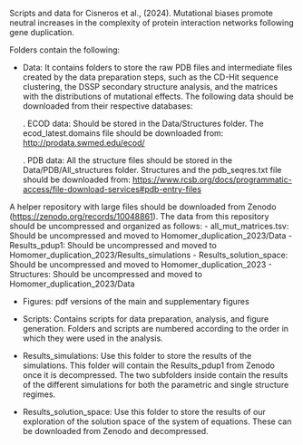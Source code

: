 Scripts and data for Cisneros et al., (2024). Mutational biases promote neutral increases in the complexity of protein interaction networks following gene duplication.

Folders contain the following:
- Data: It contains folders to store the raw PDB files and intermediate files created by the data preparation steps, such as
the CD-Hit sequence clustering, the DSSP secondary structure analysis, and the matrices with the distributions of mutational
effects. The following data should be downloaded from their respective databases:

	. ECOD data: Should be stored in the Data/Structures folder. The ecod_latest.domains file should be downloaded from:
	http://prodata.swmed.edu/ecod/
	

	. PDB data: All the structure files should be stored in the Data/PDB/All\_structures folder. Structures and the pdb_seqres.txt file should be downloaded from:
	https://www.rcsb.org/docs/programmatic-access/file-download-services#pdb-entry-files

A helper repository with large files should be downloaded from Zenodo (https://zenodo.org/records/10048861).
The data from this repository should be uncompressed and organized as follows:
	- all\_mut\_matrices.tsv: Should be uncompressed and moved to Homomer\_duplication\_2023/Data
	- Results_pdup1: Should be uncompressed and moved to Homomer\_duplication\_2023/Results\_simulations
	- Results\_solution\_space: Should be uncompressed and moved to Homomer\_duplication\_2023
	- Structures: Should be uncompressed and moved to Homomer\_duplication\_2023/Data

- Figures: pdf versions of the main and supplementary figures

- Scripts: Contains scripts for data preparation, analysis, and figure generation. Folders and scripts are numbered according
to the order in which they were used in the analysis.

- Results\_simulations: Use this folder to store the results of the simulations. This folder will contain the Results\_pdup1 from Zenodo
once it is decompressed. The two subfolders inside contain the results of the different simulations for both the parametric and single
structure regimes.

- Results\_solution\_space: Use this folder to store the results of our exploration of the solution space of the system
of equations. These can be downloaded from Zenodo and decompressed. 


